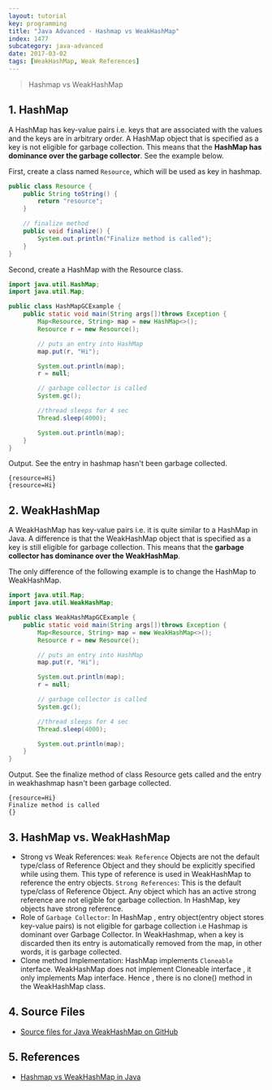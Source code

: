 ```yaml
---
layout: tutorial
key: programming
title: "Java Advanced - Hashmap vs WeakHashMap"
index: 1477
subcategory: java-advanced
date: 2017-03-02
tags: [WeakHashMap, Weak References]
---
```


> Hashmap vs WeakHashMap

## 1. HashMap
A HashMap has key-value pairs i.e. keys that are associated with the values and the keys are in arbitrary order. A HashMap object that is specified as a key is not eligible for garbage collection. This means that the **HashMap has dominance over the garbage collector**. See the example below.

First, create a class named `Resource`, which will be used as key in hashmap.
```java
public class Resource {
    public String toString() {
        return "resource";
    }

    // finalize method
    public void finalize() {
        System.out.println("Finalize method is called");
    }
}
```
Second, create a HashMap with the Resource class.
```java
import java.util.HashMap;
import java.util.Map;

public class HashMapGCExample {
    public static void main(String args[])throws Exception {
        Map<Resource, String> map = new HashMap<>();
        Resource r = new Resource();

        // puts an entry into HashMap
        map.put(r, "Hi");

        System.out.println(map);
        r = null;

        // garbage collector is called
        System.gc();

        //thread sleeps for 4 sec
        Thread.sleep(4000);

        System.out.println(map);
    }
}
```
Output. See the entry in hashmap hasn't been garbage collected.
```raw
{resource=Hi}
{resource=Hi}
```

## 2. WeakHashMap
A WeakHashMap has key-value pairs i.e. it is quite similar to a HashMap in Java. A difference is that the WeakHashMap object that is specified as a key is still eligible for garbage collection. This means that the **garbage collector has dominance over the WeakHashMap**.

The only difference of the following example is to change the HashMap to WeakHashMap.
```java
import java.util.Map;
import java.util.WeakHashMap;

public class WeakHashMapGCExample {
    public static void main(String args[])throws Exception {
        Map<Resource, String> map = new WeakHashMap<>();
        Resource r = new Resource();

        // puts an entry into HashMap
        map.put(r, "Hi");

        System.out.println(map);
        r = null;

        // garbage collector is called
        System.gc();

        //thread sleeps for 4 sec
        Thread.sleep(4000);

        System.out.println(map);
    }
}
```
Output. See the finalize method of class Resource gets called and the entry in weakhashmap hasn't been garbage collected.
```raw
{resource=Hi}
Finalize method is called
{}
```

## 3. HashMap vs. WeakHashMap
* Strong vs Weak References: `Weak Reference` Objects are not the default type/class of Reference Object and they should be explicitly specified while using them. This type of reference is used in WeakHashMap to reference the entry objects.
`Strong References`: This is the default type/class of Reference Object. Any object which has an active strong reference are not eligible for garbage collection. In HashMap, key objects have strong reference.
* Role of `Garbage Collector`: In HashMap , entry object(entry object stores key-value pairs) is not eligible for garbage collection i.e Hashmap is dominant over Garbage Collector. In WeakHashmap, when a key is discarded then its entry is automatically removed from the map, in other words, it is garbage collected.
* Clone method Implementation: HashMap implements `Cloneable` interface. WeakHashMap does not implement Cloneable interface , it only implements Map interface. Hence , there is no clone() method in the WeakHashMap class.

## 4. Source Files
* [Source files for Java WeakHashMap on GitHub](https://github.com/jojozhuang/java-programming/tree/master/java-advanced-weakhashmap)

## 5. References
* [Hashmap vs WeakHashMap in Java](https://www.geeksforgeeks.org/hashmap-vs-weakhashmap-java/)
